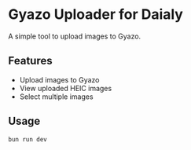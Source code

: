 # Gyazo Uploader for Daialy

A simple tool to upload images to Gyazo.

## Features

- Upload images to Gyazo
- View uploaded HEIC images
- Select multiple images

## Usage

```bash
bun run dev
```
